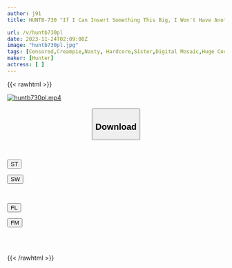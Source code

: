 ```yaml
---
author: j91
title: HUNTB-730 "If I Can Insert Something This Big, I Won't Have Another Penis Inserted..." My Step-sister Is Addicted To Her Brother-in-law's Big Dick And Can't Get Enough Of Having Sex With Her Boyfriend.

url: /v/huntb730pl
date: 2023-11-24T02:09:00Z
image: "huntb730pl.jpg"
tags: [Censored,Creampie,Nasty, Hardcore,Sister,Digital Mosaic,Huge Cock	 ]
maker: [Hunter]
actress: [ ]
---
```



{{< rawhtml >}}

<div class="video" data-videoid="lQ03p2LOJGt7r1A">
    <a href="javascript:;">
        <img src="/v/huntb730pl/huntb730pl.jpg" width="WIDTH" height="HEIGHT" alt="huntb730pl.mp4" loading="lazy">
    </a>
</div>

<script type="text/javascript" src="https://j91.asia/asset/on-demand-st.js"></script>

<br>
  <link rel="stylesheet" href="https://j91.asia/asset/bs5.css">
  
  <center>
  <button class="btn btn-primary" type="button" data-bs-toggle="collapse" data-bs-target=".multi-collapse" aria-expanded="false" aria-controls="multiCollapseExample1 multiCollapseExample2"><h2>Download</h2></button></center>
</p>
<div class="row">
  <div class="col">
    <div class="collapse multi-collapse" id="multiCollapseExample1">
      <div class="card card-body">
	      	      <br>
<div class="buttons">  
<p><a href="https://streamtape.to/v/lQ03p2LOJGt7r1A" target="_blank"><button class="btn-hover color-3"><i class="fa fa-download"></i> ST</button></a></p>
<p><a href="https://flaswish.com/wpn5gtiw1ze9" target="_blank"><button class="btn-hover color-2"><i class="fa fa-download"></i> SW</button></a></p></div>
    </div>
  </div>
</div>
  <div class="col">
    <div class="collapse multi-collapse" id="multiCollapseExample2">
      <div class="card card-body">
	      <br>
<div class="buttons">
<p><a href="javascript:;" target="_blank"><button class="btn-hover color-9"><i class="fa fa-download"></i> FL</button></a></p>
<p><a href="javascript:;" target="_blank"><button class="btn-hover color-8"><i class="fa fa-download"></i> FM</button></a></p></div>
<br><br>
      </div>
    </div>
  </div>
</div>

{{< /rawhtml >}}
